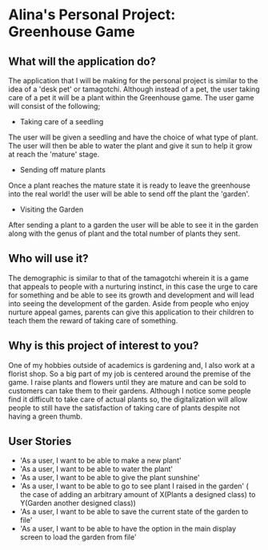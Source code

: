 # Alina's Personal Project: Greenhouse Game

## What will the application do?
The application that I will be making for the personal project is similar to the idea of a 'desk pet' or
tamagotchi. Although instead of a pet, the user taking care of a pet it will be a plant within the Greenhouse game.
The user game will consist of the following;


- Taking care of a seedling

<p> 
    The user will be given a seedling and have the choice of what type of plant. The user will then be able to water
the plant and give it sun to help it grow at reach the 'mature' stage.
</p>

- Sending off mature plants

<p> 
Once a plant reaches the mature state it is ready to leave the greenhouse into the real world! 
the user will be able to send off the plant the 'garden'. 
</p>

- Visiting the Garden

<p>
After sending a plant to a garden the user will be able to see it in the garden
along with the genus of plant and the total number of plants they sent.
</p>

## Who will use it?
The demographic is similar to that of the tamagotchi wherein it is a game that appeals to people with a nurturing
instinct, in this case the urge to care for something and be able to see its growth and development and will lead into
seeing the development of the garden. Aside from people who enjoy nurture appeal games, parents can give this application to
their children to teach them the reward of taking care of something.

## Why is this project of interest to you? 
One of my hobbies outside of academics is gardening and, I also work at a florist shop. So a big part of my job
is centered around the premise of the game. I raise plants and flowers until they are mature and can be sold to 
customers can take them to their gardens. Although I notice some people find it difficult to take care of actual plants so,
the digitalization will allow people to still have the satisfaction of taking care of plants despite not having a green thumb.


## User Stories

- 'As a user, I want to be able to make a new plant'
- 'As a user, I want to be able to water the plant'
- 'As a user, I want to be able to give the plant sunshine'
- 'As a user, I want to be able to go to see plant I raised in the garden'
  ( the case of adding an arbitrary amount of X(Plants a designed class) to Y(Garden another designed class))
- 'As a user, I want to be able to save the current state of the garden to file'
- 'As a user, I want to be able to have the option in the main display screen to 
load the garden from file'

